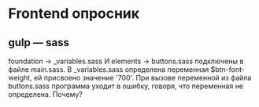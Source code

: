 # Frontend опросник
## gulp — sass
foundation -> _variables.sass И elements -> buttons.sass подключены в файле main.sass. В _variables.sass определена переменная $btn-font-weight, ей присвоено значение '700'. При вызове переменной из файла buttons.sass программа уходит в ошибку, говоря, что переменная не определена. Почему?
